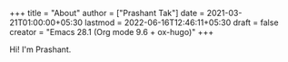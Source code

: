 +++
title = "About"
author = ["Prashant Tak"]
date = 2021-03-21T01:00:00+05:30
lastmod = 2022-06-16T12:46:11+05:30
draft = false
creator = "Emacs 28.1 (Org mode 9.6 + ox-hugo)"
+++

Hi! I'm Prashant.
